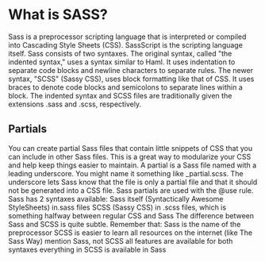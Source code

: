 <!DOCTYPE>

  
<h1> What is SASS?</h1>

Sass is a preprocessor scripting language that is interpreted or compiled into Cascading Style Sheets (CSS). SassScript is the scripting language itself. Sass consists of two syntaxes. The original syntax, called "the indented syntax," uses a syntax similar to Haml. It uses indentation to separate code blocks and newline characters to separate rules. The newer syntax, "SCSS" (Sassy CSS), uses block formatting like that of CSS. It uses braces to denote code blocks and semicolons to separate lines within a block. The indented syntax and SCSS files are traditionally given the extensions .sass and .scss, respectively.
<br>
<h2>Partials</h2>
You can create partial Sass files that contain little snippets of CSS that you can include in other Sass files. This is a great way to modularize your CSS and help keep things easier to maintain. A partial is a Sass file named with a leading underscore. You might name it something like _partial.scss. The underscore lets Sass know that the file is only a partial file and that it should not be generated into a CSS file. Sass partials are used with the @use rule.
<br>
Sass has 2 syntaxes available:
Sass itself (Syntactically Awesome StyleSheets) in.sass files
SCSS (Sassy CSS) in .scss files, which is something halfway between regular CSS and Sass
The difference between Sass and SCSS is quite subtle.
Remember that:
Sass is the name of the preprocessor
SCSS is easier to learn
all resources on the internet (like The Sass Way) mention Sass, not SCSS
all features are available for both syntaxes
everything in SCSS is available in Sass


</html>
